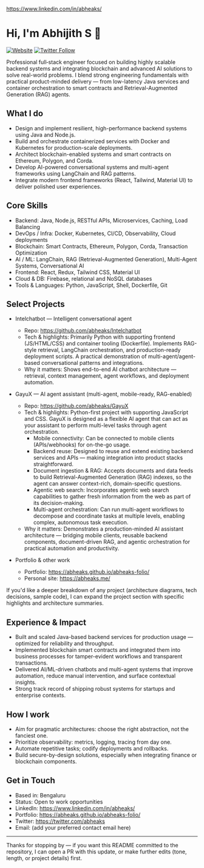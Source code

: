 https://www.linkedin.com/in/abheaks/
# Hi, I'm Abhijith S 👋

[![Website](https://img.shields.io/badge/Portfolio-abheaks.me-blue)](https://abheaks.me/)
[![Twitter Follow](https://img.shields.io/twitter/follow/abheaks?style=social)](https://twitter.com/abheaks)

Professional full‑stack engineer focused on building highly scalable backend systems and integrating blockchain and advanced AI solutions to solve real-world problems. I blend strong engineering fundamentals with practical product-minded delivery — from low-latency Java services and container orchestration to smart contracts and Retrieval-Augmented Generation (RAG) agents.

## What I do

- Design and implement resilient, high-performance backend systems using Java and Node.js.
- Build and orchestrate containerized services with Docker and Kubernetes for production-scale deployments.
- Architect blockchain-enabled systems and smart contracts on Ethereum, Polygon, and Corda.
- Develop AI-powered conversational systems and multi-agent frameworks using LangChain and RAG patterns.
- Integrate modern frontend frameworks (React, Tailwind, Material UI) to deliver polished user experiences.

## Core Skills

- Backend: Java, Node.js, RESTful APIs, Microservices, Caching, Load Balancing
- DevOps / Infra: Docker, Kubernetes, CI/CD, Observability, Cloud deployments
- Blockchain: Smart Contracts, Ethereum, Polygon, Corda, Transaction Optimization
- AI / ML: LangChain, RAG (Retrieval-Augmented Generation), Multi-Agent Systems, Conversational AI
- Frontend: React, Redux, Tailwind CSS, Material UI
- Cloud & DB: Firebase, relational and NoSQL databases
- Tools & Languages: Python, JavaScript, Shell, Dockerfile, Git

## Select Projects

- Intelchatbot — Intelligent conversational agent
  - Repo: https://github.com/abheaks/Intelchatbot
  - Tech & highlights: Primarily Python with supporting frontend (JS/HTML/CSS) and container tooling (Dockerfile). Implements RAG-style retrieval, LangChain orchestration, and production-ready deployment scripts. A practical demonstration of multi-agent/agent-based conversational patterns and integrations.
  - Why it matters: Shows end-to-end AI chatbot architecture — retrieval, context management, agent workflows, and deployment automation.

- GayuX — AI agent assistant (multi-agent, mobile-ready, RAG-enabled)
  - Repo: https://github.com/abheaks/GayuX
  - Tech & highlights: Python-first project with supporting JavaScript and CSS. GayuX is designed as a flexible AI agent that can act as your assistant to perform multi-level tasks through agent orchestration.
    - Mobile connectivity: Can be connected to mobile clients (APIs/webhooks) for on-the-go usage.
    - Backend reuse: Designed to reuse and extend existing backend services and APIs — making integration into product stacks straightforward.
    - Document ingestion & RAG: Accepts documents and data feeds to build Retrieval-Augmented Generation (RAG) indexes, so the agent can answer context-rich, domain-specific questions.
    - Agentic web search: Incorporates agentic web search capabilities to gather fresh information from the web as part of its decision-making.
    - Multi-agent orchestration: Can run multi-agent workflows to decompose and coordinate tasks at multiple levels, enabling complex, autonomous task execution.
  - Why it matters: Demonstrates a production-minded AI assistant architecture — bridging mobile clients, reusable backend components, document-driven RAG, and agentic orchestration for practical automation and productivity.

- Portfolio & other work
  - Portfolio: https://abheaks.github.io/abheaks-folio/
  - Personal site: https://abheaks.me/

If you'd like a deeper breakdown of any project (architecture diagrams, tech decisions, sample code), I can expand the project section with specific highlights and architecture summaries.

## Experience & Impact

- Built and scaled Java-based backend services for production usage — optimized for reliability and throughput.
- Implemented blockchain smart contracts and integrated them into business processes for tamper-evident workflows and transparent transactions.
- Delivered AI/ML-driven chatbots and multi-agent systems that improve automation, reduce manual intervention, and surface contextual insights.
- Strong track record of shipping robust systems for startups and enterprise contexts.

## How I work

- Aim for pragmatic architectures: choose the right abstraction, not the fanciest one.
- Prioritize observability: metrics, logging, tracing from day one.
- Automate repetitive tasks; codify deployments and rollbacks.
- Build secure-by-design solutions, especially when integrating finance or blockchain components.

## Get in Touch

- Based in: Bengaluru
- Status: Open to work opportunities
- LinkedIn: https://www.linkedin.com/in/abheaks/
- Portfolio: https://abheaks.github.io/abheaks-folio/
- Twitter: https://twitter.com/abheaks
- Email: (add your preferred contact email here)

---

Thanks for stopping by — if you want this README committed to the repository, I can open a PR with this update, or make further edits (tone, length, or project details) first.

